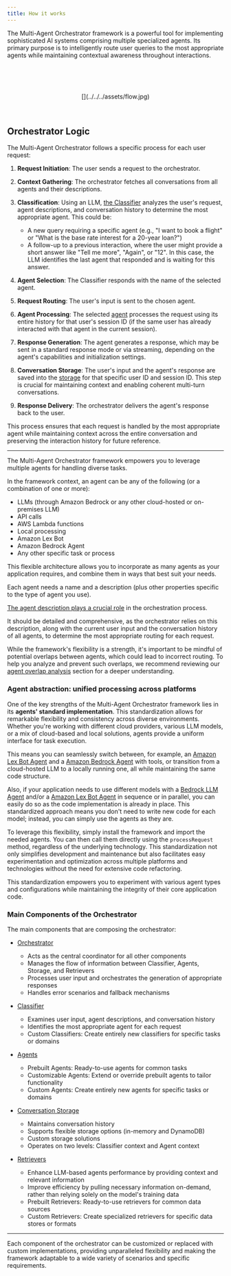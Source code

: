 ```yaml
---
title: How it works
---
```


The Multi-Agent Orchestrator framework is a powerful tool for implementing sophisticated AI systems comprising multiple specialized agents. Its primary purpose is to intelligently route user queries to the most appropriate agents while maintaining contextual awareness throughout interactions.

<br>

<br>
<br>
<p align="center">
  [](../../../assets/flow.jpg)
</p>
<br>

## Orchestrator Logic

The Multi-Agent Orchestrator follows a specific process for each user request:

1. **Request Initiation**: The user sends a request to the orchestrator.

2. **Context Gathering**: The orchestrator fetches all conversations from all agents and their descriptions.

3. **Classification**: Using an LLM, [the Classifier](/multi-agent-orchestrator/classifiers/overview) analyzes the user's request, agent descriptions, and conversation history to determine the most appropriate agent. This could be:
   - A new query requiring a specific agent (e.g., "I want to book a flight" or "What is the base rate interest for a 20-year loan?")
   - A follow-up to a previous interaction, where the user might provide a short answer like "Tell me more", "Again", or "12". In this case, the LLM identifies the last agent that responded and is waiting for this answer.

4. **Agent Selection**: The Classifier responds with the name of the selected agent.

5. **Request Routing**: The user's input is sent to the chosen agent.

6. **Agent Processing**: The selected [agent](/multi-agent-orchestrator/agents/overview) processes the request using its entire history for that user's session ID (if the same user has already interacted with that agent in the current session).

7. **Response Generation**: The agent generates a response, which may be sent in a standard response mode or via streaming, depending on the agent's capabilities and initialization settings.

8. **Conversation Storage**: The user's input and the agent's response are saved into the [storage](/multi-agent-orchestrator/storage/overview) for that specific user ID and session ID. This step is crucial for maintaining context and enabling coherent multi-turn conversations.

9. **Response Delivery**: The orchestrator delivers the agent's response back to the user.

This process ensures that each request is handled by the most appropriate agent while maintaining context across the entire conversation and preserving the interaction history for future reference.



---


The Multi-Agent Orchestrator framework empowers you to leverage multiple agents for handling diverse tasks. 

In the framework context, an agent can be any of the following (or a combination of one or more):

- LLMs (through Amazon Bedrock or any other cloud-hosted or on-premises LLM)
- API calls
- AWS Lambda functions
- Local processing
- Amazon Lex Bot
- Amazon Bedrock Agent
- Any other specific task or process

This flexible architecture allows you to incorporate as many agents as your application requires, and combine them in ways that best suit your needs.

Each agent needs a name and a description (plus other properties specific to the type of agent you use). 

<u>The agent description plays a crucial role</u> in the orchestration process. 

It should be detailed and comprehensive, as the orchestrator relies on this description, along with the current user input and the conversation history of all agents, to determine the most appropriate routing for each request.

While the framework's flexibility is a strength, it's important to be mindful of potential overlaps between agents, which could lead to incorrect routing. To help you analyze and prevent such overlaps, we recommend reviewing our [agent overlap analysis](/multi-agent-orchestrator/advanced-features/agent-overlap) section for a deeper understanding.

### Agent abstraction: unified processing across platforms

One of the key strengths of the Multi-Agent Orchestrator framework lies in its **agents' standard implementation**.  This standardization allows for remarkable flexibility and consistency across diverse environments. Whether you're working with different cloud providers, various LLM models, or a mix of cloud-based and local solutions, agents provide a uniform interface for task execution. 

This means you can seamlessly switch between, for example, an [Amazon Lex Bot Agent](/multi-agent-orchestrator/agents/built-in/lex-bot-agent) and a [Amazon Bedrock Agent](/multi-agent-orchestrator/agents/built-in/amazon-bedrock-agent) with tools, or transition from a cloud-hosted LLM to a locally running one, all while maintaining the same code structure. 

Also, if your application needs to use different models with a [Bedrock LLM Agent](/multi-agent-orchestrator/agents/built-in/bedrock-llm-agent) and/or a [Amazon Lex Bot Agent](/multi-agent-orchestrator/agents/built-in/lex-bot-agent) in sequence or in parallel, you can easily do so as the code implementation is already in place. This standardized approach means you don't need to write new code for each model; instead, you can simply use the agents as they are. 

To leverage this flexibility, simply install the framework and import the needed agents. You can then call them directly using the `processRequest` method, regardless of the underlying technology. This standardization not only simplifies development and maintenance but also facilitates easy experimentation and optimization across multiple platforms and technologies without the need for extensive code refactoring.

This standardization empowers you to experiment with various agent types and configurations while maintaining the integrity of their core application code. 

### Main Components of the Orchestrator

The main components that are composing the orchestrator:
- [Orchestrator](/multi-agent-orchestrator/orchestrator/overview)
   - Acts as the central coordinator for all other components
   - Manages the flow of information between Classifier, Agents, Storage, and Retrievers
   - Processes user input and orchestrates the generation of appropriate responses
   - Handles error scenarios and fallback mechanisms

- [Classifier](/multi-agent-orchestrator/classifiers/overview)
   - Examines user input, agent descriptions, and conversation history
   - Identifies the most appropriate agent for each request
   - Custom Classifiers: Create entirely new classifiers for specific tasks or domains


- [Agents](/multi-agent-orchestrator/agents/overview)
   - Prebuilt Agents: Ready-to-use agents for common tasks
   - Customizable Agents: Extend or override prebuilt agents to tailor functionality
   - Custom Agents: Create entirely new agents for specific tasks or domains

- [Conversation Storage](/multi-agent-orchestrator/storage/overview)
   - Maintains conversation history
   - Supports flexible storage options (in-memory and DynamoDB)
   - Custom storage solutions
   - Operates on two levels: Classifier context and Agent context

- [Retrievers](/multi-agent-orchestrator/retrievers/overview)
   - Enhance LLM-based agents performance by providing context and relevant information
   - Improve efficiency by pulling necessary information on-demand, rather than relying solely on the model's training data
   - Prebuilt Retrievers: Ready-to-use retrievers for common data sources
   - Custom Retrievers: Create specialized retrievers for specific data stores or formats

---

Each component of the orchestrator can be customized or replaced with custom implementations, providing unparalleled flexibility and making the framework adaptable to a wide variety of scenarios and specific requirements.